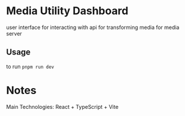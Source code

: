 # Media Utility Dashboard

user interface for interacting with api for transforming media for media server

## Usage

to run `pnpm run dev`

# Notes

Main Technologies: React + TypeScript + Vite
